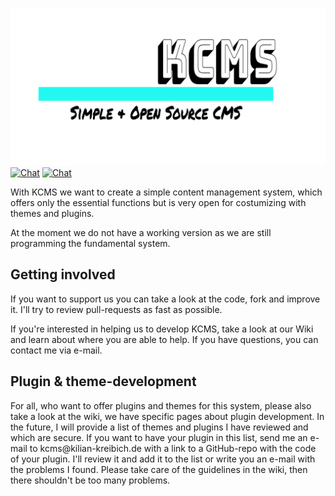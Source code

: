 ![KCMS Logo](https://raw.githubusercontent.com/KKreibich/kcms/master/logo.png)
[![Chat](https://img.shields.io/badge/chat-on%20discord-7289da.svg)](https://discord.gg/77Rsk89)
[![Chat](https://img.shields.io/twitter/follow/KcmsSystem?style=social)](https://twitter.com/KcmsSystem)
<p>With KCMS we want to create a simple content management system, which offers only the essential functions but is very open for costumizing with themes and plugins.</p><p>
At the moment we do not have a working version as we are still programming the fundamental system.</p>

<h2>Getting involved</h2>
<p>If you want to support us you can take a look at the code, fork and improve it. I'll try to review pull-requests as fast as possible.</p><p>
If you're interested in helping us to develop KCMS, take a look at our Wiki and learn about where you are able to help. If you have questions, you can contact me via e-mail.</p>

<h2>Plugin & theme-development</h2>
<p>For all, who want to offer plugins and themes for this system, please also take a look at the wiki, we have specific pages about plugin development. In the future, I will provide a list of themes and plugins I have reviewed and which are secure.
If you want to have your plugin in this list, send me an e-mail to kcms@kilian-kreibich.de with a link to a GitHub-repo with the code of your plugin. I'll review it and add it to the list or write you an e-mail with the problems I found. Please 
take care of the guidelines in the wiki, then there shouldn't be too many problems.</h2>
